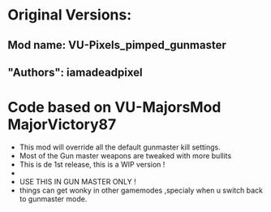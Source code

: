 # Original Versions:
## Mod name: VU-Pixels_pimped_gunmaster
## "Authors": iamadeadpixel

# Code based on VU-MajorsMod MajorVictory87
- This mod will override all the default gunmaster kill settings.
- Most of the Gun master weapons are tweaked with more bullits
- This is de 1st release, this is a WIP version !
-
- USE THIS IN GUN MASTER ONLY !
- things can get wonky in other gamemodes ,specialy when u switch back to gunmaster mode.

